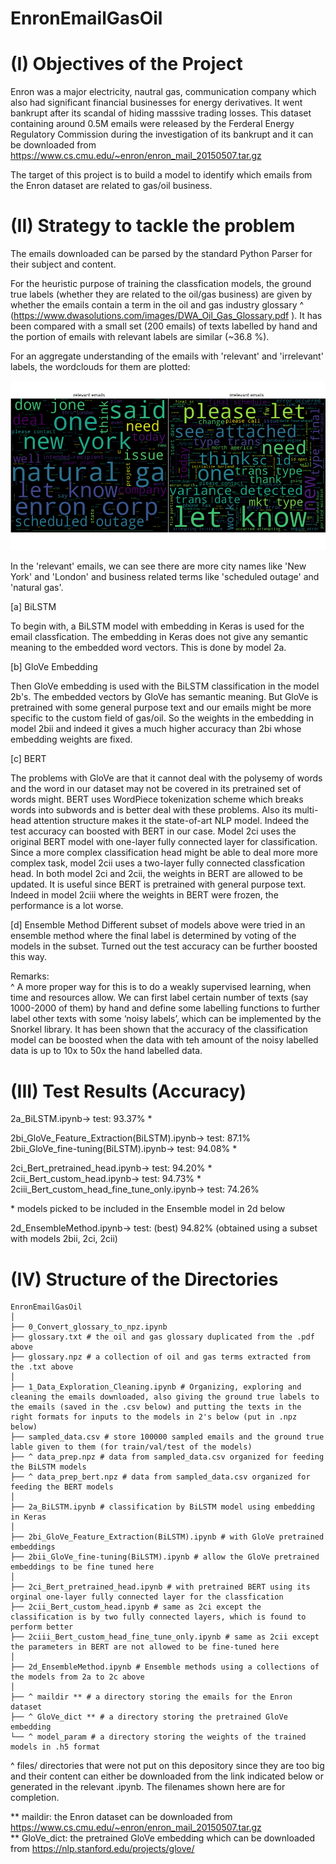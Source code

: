 # EnronEmailGasOil

(I) Objectives of the Project
========================================

Enron was a major electricity, nautral gas, communication company which also had significant financial businesses for energy derivatives. It went bankrupt after its scandal of hiding masssive trading losses. This dataset containing around 0.5M emails were released by the Ferderal Energy Regulatory Commission during the investigation of its bankrupt and it can be downloaded from https://www.cs.cmu.edu/~enron/enron_mail_20150507.tar.gz

The target of this project is to build a model to identify which emails from the Enron dataset are related to gas/oil business. 

(II) Strategy to tackle the problem 
========================================

The emails downloaded can be parsed by the standard Python Parser for their subject and content. 

For the heuristic purpose of training the classfication models, the ground true labels (whether they are related to the oil/gas business) are given by whether the emails contain a term in the oil and gas industry glossary ^ (https://www.dwasolutions.com/images/DWA_Oil_Gas_Glossary.pdf ). It has been compared with a small set (200 emails) of texts labelled by hand and the portion of emails with relevant labels are similar (\~36.8 %). 

For an aggregate understanding of the emails with 'relevant' and 'irrelevant' labels, the wordclouds for them are plotted:

<img src="./wordcloud.png" width="600" >

In the 'relevant' emails, we can see there are more city names like 'New York' and 'London' and business related terms like 'scheduled outage' and 'natural gas'.

[a] BiLSTM

To begin with, a BiLSTM model with embedding in Keras is used for the email classfication. The embedding in Keras does not give any semantic meaning to the embedded word vectors. This is done by model 2a.

[b] GloVe Embedding

Then GloVe embedding is used with the BiLSTM classification in the model 2b's. The embedded vectors by GloVe has semantic meaning. But GloVe is pretrained with some general purpose text and our emails might be more specific to the custom field of gas/oil. So the weights in the embedding in model 2bii and indeed it gives a much higher accuracy than 2bi whose embedding weights are fixed.

[c] BERT

The problems with GloVe are that it cannot deal with the polysemy of words and the word in our dataset may not be covered in its pretrained set of words might. BERT uses WordPiece tokenization scheme which breaks words into subwords and is better deal with these problems. Also its multi-head attention structure makes it the state-of-art NLP model. Indeed the test accuracy can boosted with BERT in our case. Model 2ci uses the original BERT model with one-layer fully connected layer for classification. Since a more complex classification head might be able to deal more more complex task, model 2cii uses a two-layer fully connected classfication head. In both model 2ci and 2cii, the weights in BERT are allowed to be updated. It is useful since BERT is pretrained with general purpose text. Indeed in model 2ciii where the weights in BERT were frozen, the performance is a lot worse.

[d] Ensemble Method
Different subset of models above were tried in an ensemble method where the final label is determined by voting of the models in the subset. Turned out the test accuracy can be further boosted this way.

Remarks: <br>
^ A more proper way for this is to do a weakly supervised learning, when time and resources allow. We can first label certain number of texts (say 1000-2000 of them) by hand and define some labelling functions to further label other texts with some ‘noisy labels’, which can be implemented by the Snorkel library. It has been shown that the accuracy of the classification model can be boosted when the data with teh amount of the noisy labelled data is up to 10x to 50x the hand labelled data.


(III) Test Results (Accuracy)
========================================

2a_BiLSTM.ipynb-> test: 93.37% \*

2bi_GloVe_Feature_Extraction(BiLSTM).ipynb-> test: 87.1% <br>
2bii_GloVe_fine-tuning(BiLSTM).ipynb-> test: 94.08% \* <br>

2ci_Bert_pretrained_head.ipynb-> test: 94.20% \* <br>
2cii_Bert_custom_head.ipynb-> test: 94.73% \* <br>
2ciii_Bert_custom_head_fine_tune_only.ipynb-> test: 74.26% 

\* models picked to be included in the Ensemble model in 2d below

2d_EnsembleMethod.ipynb-> test: (best) 94.82% (obtained using a subset with models 2bii, 2ci, 2cii)


(IV) Structure of the Directories
========================================

```
EnronEmailGasOil
│
├── 0_Convert_glossary_to_npz.ipynb
├── glossary.txt # the oil and gas glossary duplicated from the .pdf above
├── glossary.npz # a collection of oil and gas terms extracted from the .txt above
│
├── 1_Data_Exploration_Cleaning.ipynb # Organizing, exploring and cleaning the emails downloaded, also giving the ground true labels to the emails (saved in the .csv below) and putting the texts in the right formats for inputs to the models in 2's below (put in .npz below)
├── sampled_data.csv # store 100000 sampled emails and the ground true lable given to them (for train/val/test of the models)
├── ^ data_prep.npz # data from sampled_data.csv organized for feeding the BiLSTM models
├── ^ data_prep_bert.npz # data from sampled_data.csv organized for feeding the BERT models
│
├── 2a_BiLSTM.ipynb # classification by BiLSTM model using embedding in Keras 
│
├── 2bi_GloVe_Feature_Extraction(BiLSTM).ipynb # with GloVe pretrained embeddings
├── 2bii_GloVe_fine-tuning(BiLSTM).ipynb # allow the GloVe pretrained embeddings to be fine tuned here
│
├── 2ci_Bert_pretrained_head.ipynb # with pretrained BERT using its orginal one-layer fully connected layer for the classfication
├── 2cii_Bert_custom_head.ipynb # same as 2ci except the classification is by two fully connected layers, which is found to perform better
├── 2ciii_Bert_custom_head_fine_tune_only.ipynb # same as 2cii except the parameters in BERT are not allowed to be fine-tuned here
│
├── 2d_EnsembleMethod.ipynb # Ensemble methods using a collections of the models from 2a to 2c above
│
├── ^ maildir ** # a directory storing the emails for the Enron dataset
├── ^ GloVe_dict ** # a directory storing the pretrained GloVe embedding
└── ^ model_param # a directory storing the weights of the trained models in .h5 format
```

^ files/ directories that were not put on this depository since they are too big and their content can either be downloaded from the link indicated below or generated in the relevant .ipynb. The filenames shown here are for completion.

** maildir: the Enron dataset can be downloaded from https://www.cs.cmu.edu/~enron/enron_mail_20150507.tar.gz <br>
** GloVe_dict: the pretrained GloVe embedding which can be downloaded from https://nlp.stanford.edu/projects/glove/
 

